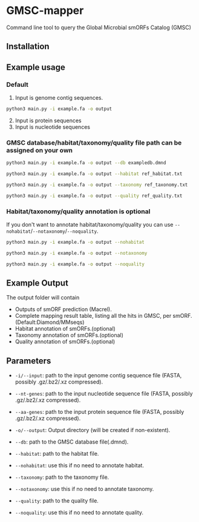 # GMSC-mapper

Command line tool to query the Global Microbial smORFs Catalog (GMSC)

## Installation

## Example usage
### Default
1. Input is genome contig sequences.

```bash
python3 main.py -i example.fa -o output
```

2. Input is protein sequences
3. Input is nucleotide sequences

### GMSC database/habitat/taxonomy/quality file path can be assigned on your own
```bash
python3 main.py -i example.fa -o output --db exampledb.dmnd
```
```bash
python3 main.py -i example.fa -o output --habitat ref_habitat.txt 
```
```bash
python3 main.py -i example.fa -o output --taxonomy ref_taxonomy.txt 
```
```bash
python3 main.py -i example.fa -o output --quality ref_quality.txt
```

### Habitat/taxonomy/quality annotation is optional
If you don't want to annotate habitat/taxonomy/quality you can use `--nohabitat`/`--notaxonomy`/`--noquality`.
```bash
python3 main.py -i example.fa -o output --nohabitat
```
```bash
python3 main.py -i example.fa -o output --notaxonomy
```
```bash
python3 main.py -i example.fa -o output --noquality
```
## Example Output
The output folder will contain
- Outputs of smORF prediction (Macrel).
- Complete mapping result table, listing all the hits in GMSC, per smORF.(Default:Diamond/MMseqs)
- Habitat annotation of smORFs.(optional)
- Taxonomy annotation of smORFs.(optional)
- Quality annotation of smORFs.(optional)

## Parameters
* `-i/--input`: path to the input genome contig sequence file (FASTA, possibly .gz/.bz2/.xz compressed).

* `--nt-genes`: path to the input nucleotide sequence file (FASTA, possibly .gz/.bz2/.xz compressed).

* `--aa-genes`: path to the input protein sequence file (FASTA, possibly .gz/.bz2/.xz compressed).

* `-o/--output`: Output directory (will be created if non-existent).

* `--db`: path to the GMSC database file(.dmnd).

* `--habitat`: path to the habitat file.

* `--nohabitat`: use this if no need to annotate habitat.

* `--taxonomy`: path to the taxonomy file.

* `--notaxonomy`: use this if no need to annotate taxonomy.

* `--quality`: path to the quality file.

* `--noquality`: use this if no need to annotate quality.


